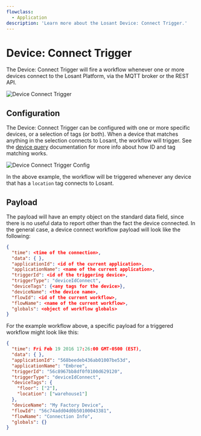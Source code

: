 ```yaml
---
flowclass:
  - Application
description: 'Learn more about the Losant Device: Connect Trigger.'
---
```


# Device: Connect Trigger

The Device: Connect Trigger will fire a workflow whenever one or more devices connect to the Losant Platform, via the MQTT broker or the REST API.

![Device Connect Trigger](/images/workflows/triggers/on-connect-trigger.png "Device Connect Trigger")

## Configuration

The Device: Connect Trigger can be configured with one or more specific devices, or a selection of tags (or both). When a device that matches anything in the selection connects to Losant, the workflow will trigger. See the [device query](/devices/device-queries/) documentation for more info about how ID and tag matching works.

![Device Connect Trigger Config](/images/workflows/triggers/on-connect-trigger-config.png "Device Connect Trigger Config")

In the above example, the workflow will be triggered whenever any device that has a `location` tag connects to Losant.

## Payload

The payload will have an empty object on the standard data field, since there is no useful data to report other than the fact the device connected. In the general case, a device connect workflow payload will look like the following:

```json
{
  "time": <time of the connection>,
  "data": { },
  "applicationId": <id of the current application>,
  "applicationName": <name of the current application>,
  "triggerId": <id of the triggering device>,
  "triggerType": "deviceIdConnect",
  "deviceTags": {<any tags for the device>},
  "deviceName": <the device name>,
  "flowId": <id of the current workflow>,
  "flowName": <name of the current workflow>,
  "globals": <object of workflow globals>
}
```

For the example workflow above, a specific payload for a triggered workflow might look like this:

```json
{
  "time": Fri Feb 19 2016 17:26:00 GMT-0500 (EST),
  "data": { },
  "applicationId": "568beedeb436ab01007be53d",
  "applicationName": "Embree",
  "triggerId": "56c8967bb8df0f0100d629120",
  "triggerType": "deviceIdConnect",
  "deviceTags": {
    "floor": ["2"],
    "location": ["warehouse1"]
  },
  "deviceName": "My Factory Device",
  "flowId": "56c74add04d0b50100043381",
  "flowName": "Connection Info",
  "globals": {}
}
```
